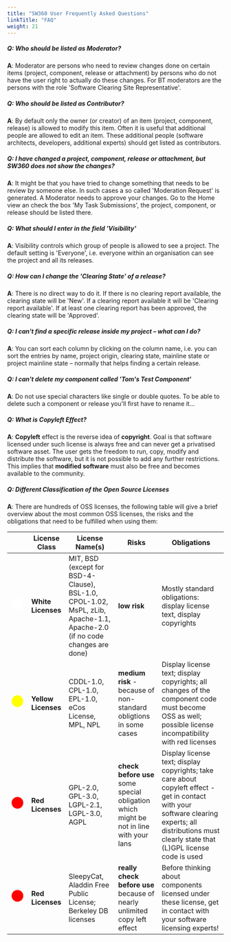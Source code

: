 ```yaml
---
title: "SW360 User Frequently Asked Questions"
linkTitle: "FAQ"
weight: 21
---
```


##### **Q**: Who should be listed as Moderator?

**A**: Moderator are persons who need to review changes done on certain items (project, component, release or attachment) by persons who do not have the user right to actually do these changes. For BT moderators are the persons with the role 'Software Clearing Site Representative'.

##### **Q**: Who should be listed as Contributor?

**A**: By default only the owner (or creator) of an item (project, component, release) is allowed to modify this item. Often it is useful that additional people are allowed to edit an item. These additional people (software architects, developers, additional experts) should get listed as contributors.

##### **Q**: I have changed a project, component, release or attachment, but SW360 does not show the changes?

**A**: It might be that you have tried to change something that needs to be review by someone else. In such cases a so called 'Moderation Request' is generated. A Moderator needs to approve your changes. Go to the Home view an check the box 'My Task Submissions', the project, component, or release should be listed there.

##### **Q**: What should I enter in the field 'Visibility'

**A**: Visibility controls which group of people is allowed to see a project. The default setting is 'Everyone', i.e. everyone within an organisation can see the project and all its releases.

##### **Q**: How can I change the 'Clearing State' of a release?

**A**: There is no direct way to do it. If there is no clearing report available, the clearing state will be 'New'. If a clearing report available it will be 'Clearing report available'. If at least one clearing report has been approved, the clearing state will be 'Approved'.

##### **Q**: I can't find a specific release inside my project – what can I do?

**A**: You can sort each column by clicking on the column name, i.e. you can sort the entries by name, project origin, clearing state, mainline state or project mainline state – normally that helps finding a certain release.

##### **Q**: I can't delete my component called 'Tom's Test Component'

**A**: Do not use special characters like single or double quotes. To be able to delete such a component or release you'll first have to rename it…

##### **Q**: What is Copyleft Effect?

**A**: **Copyleft** effect is the reverse idea of **copyright**. Goal is that software licensed under such license is always free and can never get a privatised software asset. The user gets the freedom to run, copy, modify and distribute the software, but it is not possible to add any further restrictions. This implies that **modified software** must also be free and becomes available to the community.

##### **Q**: Different Classification of the Open Source Licenses

**A**: There are hundreds of OSS licenses, the following table will give a brief overview about the most common OSS licenses, the risks and the obligations that need to be fulfilled when using them:

| | License Class | License Name(s) | Risks | Obligations |
| --- | --- | --- | --- | --- |
| <span style="color:white;font-size:2em;">&#9899;</span> | **White Licenses** | MIT, BSD (except for BSD-4-Clause), BSL-1.0, CPOL-1.02, MsPL, zLib, Apache-1.1, Apache-2.0 (if no code changes are done) | **low risk** | Mostly standard obligations: display license text, display copyrights |
| <span style="color:yellow;font-size:2em;">&#9899;</span> | **Yellow Licenses** | CDDL-1.0, CPL-1.0, EPL-1.0, eCos License, MPL, NPL | **medium risk** - because of non-standard obligtions in some cases | Display license text; display copyrights; all changes of the component code must become OSS as well; possible license incompatibility with red licenses |
| <span style="color:red;font-size:2em;">&#9899;</span> | **Red Licenses** | GPL-2.0, GPL-3.0, LGPL-2.1, LGPL-3.0, AGPL | **check before use** some special obligation which might be not in line with your lans | Display license text; display copyrights; take care about copyleft effect - get in contact with your software clearing experts; all distributions must clearly state that (L)GPL license code is used |
| <span style="color:red;font-size:2em;">&#9899;</span> | **Red Licenses** | SleepyCat, Aladdin Free Public License; Berkeley DB licenses |  **really check before use**  because of nearly unlimited copy left effect | Before thinking about components licensed under these license, get in contact with your software licensing experts! |
